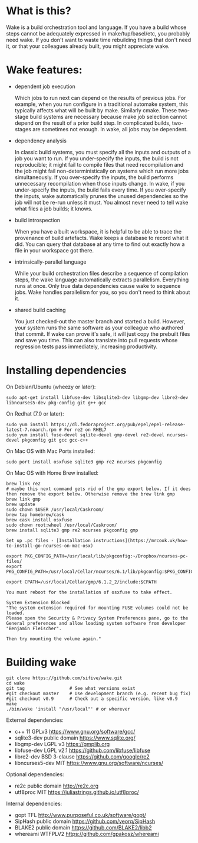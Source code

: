 # What is this?

Wake is a build orchestration tool and language.
If you have a build whose steps cannot be adequately expressed in
make/tup/basel/etc, you probably need wake.
If you don't want to waste time rebuilding things that don't need it,
or that your colleagues already built, you might appreciate wake.

# Wake features:
  - dependent job execution

    Which jobs to run next can depend on the results of previous jobs.  For
    example, when you run configure in a traditional automake system, this
    typically affects what will be built by make.  Similarly cmake.  These
    two-stage build systems are necessary because make job selection cannot
    depend on the result of a prior build step.  In complicated builds,
    two-stages are sometimes not enough. In wake, all jobs may be dependent.

  - dependency analysis

    In classic build systems, you must specify all the inputs and outputs of
    a job you want to run.  If you under-specify the inputs, the build is
    not reproducible; it might fail to compile files that need recompilation
    and the job might fail non-deterministically on systems which run more
    jobs simultaneously.  If you over-specify the inputs, the build performs
    unnecessary recompilation when those inputs change.  In wake, if you
    under-specify the inputs, the build fails every time.  If you
    over-specify the inputs, wake automatically prunes the unused
    dependencies so the job will not be re-run unless it must.  You almost
    never need to tell wake what files a job builds; it knows.

  - build introspection

    When you have a built workspace, it is helpful to be able to trace the
    provenance of build artefacts.  Wake keeps a database to record what it
    did.  You can query that database at any time to find out exactly how a
    file in your workspace got there.

  - intrinsically-parallel language

    While your build orchestration files describe a sequence of compilation
    steps, the wake language automatically extracts parallelism.  Everything
    runs at once.  Only true data dependencies cause wake to sequence jobs. 
    Wake handles parallelism for you, so you don't need to think about it.

  - shared build caching

    You just checked-out the master branch and started a build.  However,
    your system runs the same software as your colleague who authored that
    commit.  If wake can prove it's safe, it will just copy the prebuilt
    files and save you time.  This can also translate into pull requests
    whose regression tests pass immediately, increasing productivity.

# Installing dependencies

On Debian/Ubuntu (wheezy or later):

    sudo apt-get install libfuse-dev libsqlite3-dev libgmp-dev libre2-dev libncurses5-dev pkg-config git g++ gcc

On Redhat (7.0 or later):

    sudo yum install https://dl.fedoraproject.org/pub/epel/epel-release-latest-7.noarch.rpm # For re2 on RHEL7
    sudo yum install fuse-devel sqlite-devel gmp-devel re2-devel ncurses-devel pkgconfig git gcc gcc-c++

On Mac OS with Mac Ports installed:

    sudo port install osxfuse sqlite3 gmp re2 ncurses pkgconfig

On Mac OS with Home Brew installed:

    brew link re2
    # maybe this next command gets rid of the gmp export below. If it does then remove the export below. Otherwise remove the brew link gmp
    brew link gmp
    brew update
    sudo chown $USER /usr/local/Caskroom/
    brew tap homebrew/cask
    brew cask install osxfuse
    sudo chown root:wheel /usr/local/Caskroom/
    brew install sqlite3 gmp re2 ncurses pkgconfig gmp

    Set up .pc files - [Installation instructions](https://mrcook.uk/how-to-install-go-ncurses-on-mac-osx)

    export PKG_CONFIG_PATH=/usr/local/lib/pkgconfig:~/Dropbox/ncurses-pc-files/
    export PKG_CONFIG_PATH=/usr/local/Cellar/ncurses/6.1/lib/pkgconfig:$PKG_CONFIG_PATH

    export CPATH=/usr/local/Cellar/gmp/6.1.2_2/include:$CPATH

    You must reboot for the installation of osxfuse to take effect.

    System Extension Blocked
    "The system extension required for mounting FUSE volumes could not be loaded.
    Please open the Security & Privacy System Preferences pane, go to the General preferences and allow loading system software from developer "Benjamin Fleischer".

    Then try mounting the volume again."

# Building wake

    git clone https://github.com/sifive/wake.git
    cd wake
    git tag                 # See what versions exist
    #git checkout master    # Use development branch (e.g. recent bug fix)
    #git checkout v0.9      # Check out a specific version, like v0.9
    make
    ./bin/wake 'install "/usr/local"' # or wherever

External dependencies:
 - c++ 11		GPLv3		https://www.gnu.org/software/gcc/
 - sqlite3-dev		public domain	https://www.sqlite.org/
 - libgmp-dev		LGPL v3		https://gmplib.org
 - libfuse-dev		LGPL v2.1	https://github.com/libfuse/libfuse
 - libre2-dev		BSD 3-clause	https://github.com/google/re2
 - libncurses5-dev	MIT		https://www.gnu.org/software/ncurses/

Optional dependencies:
 - re2c			public domain	http://re2c.org
 - utf8proc		MIT 		https://juliastrings.github.io/utf8proc/

Internal dependencies:
 - gopt			TFL		http://www.purposeful.co.uk/software/gopt/
 - SipHash		public domain	https://github.com/veorq/SipHash
 - BLAKE2		public domain	https://github.com/BLAKE2/libb2
 - whereami		WTFPLV2		https://github.com/gpakosz/whereami
